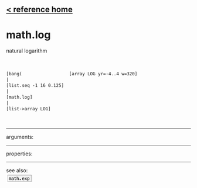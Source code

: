 [< reference home](ceammc_lib.html)
---

# math.log


natural logarithm

```


[bang(                  [array LOG yr=-4..4 w=320]
|
[list.seq -1 16 0.125]
|
[math.log]
|
[list->array LOG]

            
```

---
arguments:


---
properties:


---
see also:<br>
[![math.exp](img/object_math.exp.png)](math.exp.html)
